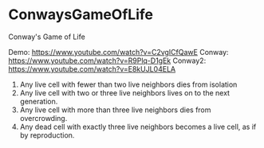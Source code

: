 # ConwaysGameOfLife
Conway's Game of Life

Demo: https://www.youtube.com/watch?v=C2vgICfQawE
Conway: https://www.youtube.com/watch?v=R9Plq-D1gEk
Conway2: https://www.youtube.com/watch?v=E8kUJL04ELA

1) Any live cell with fewer than two live neighbors dies from isolation
2) Any live cell with two or three live neighbors lives on to the next generation.
3) Any live cell with more than three live neighbors dies from overcrowding.
4) Any dead cell with exactly three live neighbors becomes a live cell, as if by reproduction.
